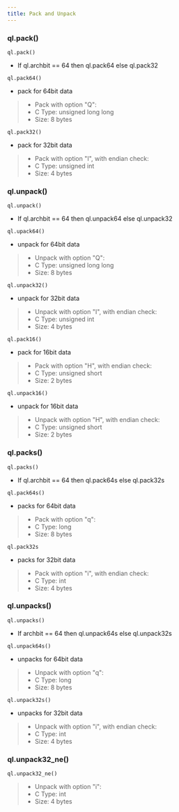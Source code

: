 ```yaml
---
title: Pack and Unpack
---
```

### ql.pack()
```
ql.pack()
```
- If ql.archbit == 64 then ql.pack64 else ql.pack32

```
ql.pack64()
```
- pack for 64bit data
> - Pack with option "Q":
> - C Type: unsigned long long 
> - Size: 8 bytes


```
ql.pack32()
```
- pack for 32bit data
> - Pack with option "I", with endian check:
> - C Type: unsigned int 
> - Size: 4 bytes


### ql.unpack()
```
ql.unpack()
```
- If ql.archbit == 64 then ql.unpack64 else ql.unpack32

```
ql.upack64()
```
- unpack for 64bit data
> - Unpack with option "Q":
> - C Type: unsigned long long 
> - Size: 8 bytes

```
ql.unpack32()
```
- unpack for 32bit data
> - Unpack with option "I", with endian check:
> - C Type: unsigned int 
> - Size: 4 bytes

```
ql.pack16()
```
- pack for 16bit data
> - Pack with option "H", with endian check:
> - C Type: unsigned short 
> - Size: 2 bytes

```
ql.unpack16()
```
- unpack for 16bit data
> - Unpack with option "H", with endian check:
> - C Type: unsigned short 
> - Size: 2 bytes

### ql.packs()
```
ql.packs()
```
- If ql.archbit == 64 then ql.pack64s else ql.pack32s

```
ql.pack64s()
```
- packs for 64bit data
> - Pack with option "q":
> - C Type: long 
> - Size: 8 bytes

```
ql.pack32s
```
- packs for 32bit data
> - Pack with option "i", with endian check:
> - C Type: int 
> - Size: 4 bytes


### ql.unpacks()
```
ql.unpacks()
```
- If archbit == 64 then ql.unpack64s else ql.unpack32s

```
ql.unpack64s()
```
- unpacks for 64bit data
> - Unpack with option "q":
> - C Type: long 
> - Size: 8 bytes

```
ql.unpack32s()
```
- unpacks for 32bit  data
> - Unpack with option "i", with endian check:
> - C Type: int 
> - Size: 4 bytes


### ql.unpack32_ne()
```
ql.unpack32_ne()
```
> - Unpack with option "i":
> - C Type: int 
> - Size: 4 bytes
